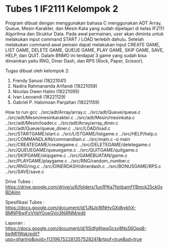 Tubes 1 IF2111 Kelompok 2
=========================
Program dibuat dengan menggunakan bahasa C menggunakan ADT Array, Queue, Mesin Karakter, dan Mesin Kata yang sudah dipelajari di kelas IF2111 Algoritma dan Struktur Data. Pada awal permainan, user akan diminta untuk melakukan input command START / LOAD terlebih dahulu. Setelah melakukan command awal pemain dapat melakukan input CREATE GAME, LIST GAME, DELETE GAME, QUEUE GAME, PLAY GAME, SKIP GAME, SAVE, HELP, dan QUIT. Dalam BNMO ini terdapat 3 game yang sudah bisa dimainkan yaitu RNG, Diner Dash, dan RPS (Rock, Paper, Scissor).

Tugas dibuat oleh kelompok 2:
1. Frendy Sanusi (18221041)
2. Nadira Rahmananda Arifandi (18221059)
3. Nicolas Owen Halim (18221095)
4. Ivan Leovandi (18221129)
5. Gabriel P. Halomoan Panjaitan (18221159)

How to run
gcc ../src/adt/Array/array.c ../src/adt/Queue/queue.c ../src/adt/Mesin/mesinkarakter.c ../src/adt/Mesin/mesinkata.c ../src/adt/Mesin/loader.c ../src/adt/Array/array_diner.c ../src/adt/Queue/queue_diner.c ../src/LOAD/load.c  ../src/STARTGAME/start.c ../src/LISTGAME/listgame.c ../src/HELP/help.c ../src/COMMANDLAIN/commandlain.c ../src/main.c 
-o main ../src/CREATEGAME/creategame.c ../src/DELETEGAME/deletegame.c ../src/QUEUEGAME/queuegame.c ../src/QUITGAME/quitgame.c ../src/SKIPGAME/skipgame.c ../src/GAMEBUATAN/game.c ../src/PLAYGAME/playgame.c ../src/RNG/random_number.c ../src/RNG/rng.c ../src/DINERDASH/dinerdash.c ../src/BONUSGAME/RPS.c ../src/SAVE/save.c

Drive Tubes : https://drive.google.com/drive/u/6/folders/1uo1PKa7fpiibamfYBmck25ck0xBDAjIm

Spesifikasi Tubes : https://docs.google.com/document/d/1JNJp16NHvGXdbykhX-8MNP8wjFzVhbYGoeGVo3NiRNM/edit

Laporan : https://docs.google.com/document/d/1ISdfg6IwqGcsv8Ns56Opq8-bpIMl1Wsk/edit?usp=sharing&ouid=113196752281357528241&rtpof=true&sd=true
